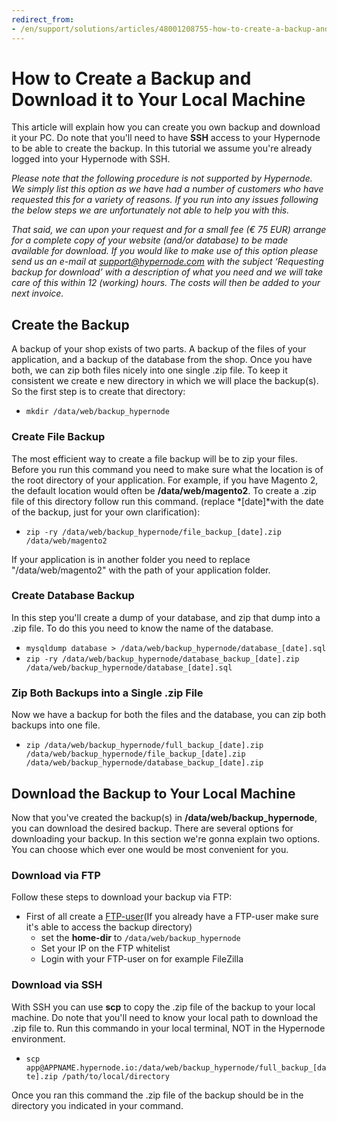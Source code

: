```yaml
---
redirect_from:
- /en/support/solutions/articles/48001208755-how-to-create-a-backup-and-download-it-to-your-local-machine/
---
```


<!-- source: https://support.hypernode.com/en/support/solutions/articles/48001208755-how-to-create-a-backup-and-download-it-to-your-local-machine/ -->

# How to Create a Backup and Download it to Your Local Machine

This article will explain how you can create you own backup and download it your PC. Do note that you'll need to have **SSH** access to your Hypernode to be able to create the backup. In this tutorial we assume you're already logged into your Hypernode with SSH.

*Please note that the following procedure is not supported by Hypernode. We simply list this option as we have had a number of customers who have requested this for a variety of reasons. If you run into any issues following the below steps we are unfortunately not able to help you with this.*

*That said, we can upon your request and for a small fee (€ 75 EUR) arrange for a complete copy of your website (and/or database) to be made available for download. If you would like to make use of this option please send us an e-mail at [support@hypernode.com](http://support@hypernode.com) with the subject ‘Requesting backup for download’ with a description of what you need and we will take care of this within 12 (working) hours. The costs will then be added to your next invoice.*

## Create the Backup

A backup of your shop exists of two parts. A backup of the files of your application, and a backup of the database from the shop. Once you have both, we can zip both files nicely into one single .zip file. To keep it consistent we create e new directory in which we will place the backup(s). So the first step is to create that directory:

- `mkdir /data/web/backup_hypernode`

### Create File Backup

The most efficient way to create a file backup will be to zip your files. Before you run this command you need to make sure what the location is of the root directory of your application. For example, if you have Magento 2, the default location would often be **/data/web/magento2**. To create a .zip file of this directory follow run this command. (replace \*\[date\]\*with the date of the backup, just for your own clarification):

- `zip -ry /data/web/backup_hypernode/file_backup_[date].zip /data/web/magento2`

If your application is in another folder you need to replace "/data/web/magento2" with the path of your application folder.

### Create Database Backup

In this step you'll create a dump of your database, and zip that dump into a .zip file. To do this you need to know the name of the database.

- `mysqldump database > /data/web/backup_hypernode/database_[date].sql`
- `zip -ry /data/web/backup_hypernode/database_backup_[date].zip /data/web/backup_hypernode/database_[date].sql`

### Zip Both Backups into a Single .zip File

Now we have a backup for both the files and the database, you can zip both backups into one file.

- `zip /data/web/backup_hypernode/full_backup_[date].zip /data/web/backup_hypernode/file_backup_[date].zip /data/web/backup_hypernode/database_backup_[date].zip`

## Download the Backup to Your Local Machine

Now that you've created the backup(s) in **/data/web/backup_hypernode**, you can download the desired backup. There are several options for downloading your backup. In this section we're gonna explain two options. You can choose which ever one would be most convenient for you.

### Download via FTP

Follow these steps to download your backup via FTP:

- First of all create a [FTP-user](https://support.hypernode.com/en/hypernode/ftp/how-to-configure-ftp-sftp-on-hypernode)(If you already have a FTP-user make sure it's able to access the backup directory)
  - set the **home-dir** to `/data/web/backup_hypernode`
  - Set your IP on the FTP whitelist
  - Login with your FTP-user on for example FileZilla

### Download via SSH

With SSH you can use **scp** to copy the .zip file of the backup to your local machine. Do note that you'll need to know your local path to download the .zip file to. Run this commando in your local terminal, NOT in the Hypernode environment.

- `scp app@APPNAME.hypernode.io:/data/web/backup_hypernode/full_backup_[date].zip /path/to/local/directory`

Once you ran this command the .zip file of the backup should be in the directory you indicated in your command.
